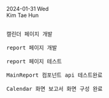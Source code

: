 2024-01-31 Wed
<br>
 Kim Tae Hun

<pre>

캘린더 페이지 개발

report 페이지 개발

report 페이지 테스트

MainReport 컴포넌트 api 테스트완료

Calendar 화면 보고서 화면 구성 완료




</pre>